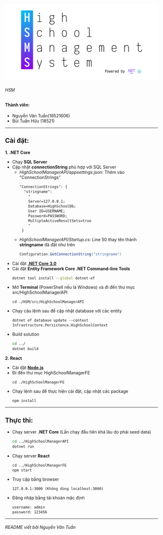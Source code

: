 ![hsms](logo.png)
###### HSM

#### Thành viên:
- Nguyễn Văn Tuấn(18521606)
- Bùi Tuấn Hữu (18521)


----
## Cài đặt:
**1. .NET Core**
- Chạy **SQL Server**
- Cập nhật **connectionString** phù hợp với SQL Server
  - *HighSchoolManagerAPI/appsettings.json*: Thêm vào "ConnectionStrings"
    ```text
    "ConnectionStrings": {
      "stringname":
        "
        Server=127.0.0.1;
        Database=HighSchoolDb;
        User ID=USERNAME;
        Password=PASSWORD;
        MultipleActiveResultSets=true
        "
     }
    ```
  - *HighSchoolManagerAPI/Startup.cs*: Line 50 thay tên thành **stringname** đã đặt như trên
    ```cs
    Configuration.GetConnectionString("stringname")
    ```
- Cài đặt [**.NET Core 3.0**](https://dotnet.microsoft.com/download)
- Cài đặt **Entity Framework Core .NET Command-line Tools**
  ```sh
  dotnet tool install --global dotnet-ef
  ```
- Mở **Terminal** (PowerShell nếu là Windows) và đi đến thư mục src/HighSchoolManagerAPI
  ```
  cd ./HSM/src/HighSchoolManagerAPI
  ```
- Chạy câu lệnh sau để cập nhật database với các entity
  ```
  dotnet ef database update --context Infrastructure.Persistence.HighSchoolContext
  ```
- Build solution
  ```sh
  cd ../
  dotnet build
  ```

**2. React**
- Cài đặt [**Node.js**](https://nodejs.org/en/)
- Đi đến thư mục HighSchoolManagerFE
  ```text
  cd ./HighSchoolManagerFE
  ```
- Chạy lệnh sau để thực hiện cài đặt, cập nhật các package
  ```text
  npm install
  ```

----
## Thực thi:
- Chạy server **.NET Core** (Lần chạy đầu tiên khá lâu do phải seed data)
  ```sh
  cd ../HighSchoolManagerAPI
  dotnet run
  ```
- Chạy server **React**
  ```
  cd ../HighSchoolManagerFE
  npm start
  ```
- Truy cập bằng browser
  ```
  127.0.0.1:3000 (Không dùng localhost:3000)
  ```
- Đăng nhập bằng tài khoản mặc định
  ```
  username: admin
  password: 123456
  ```

----
###### README viết bởi Nguyễn Văn Tuấn
